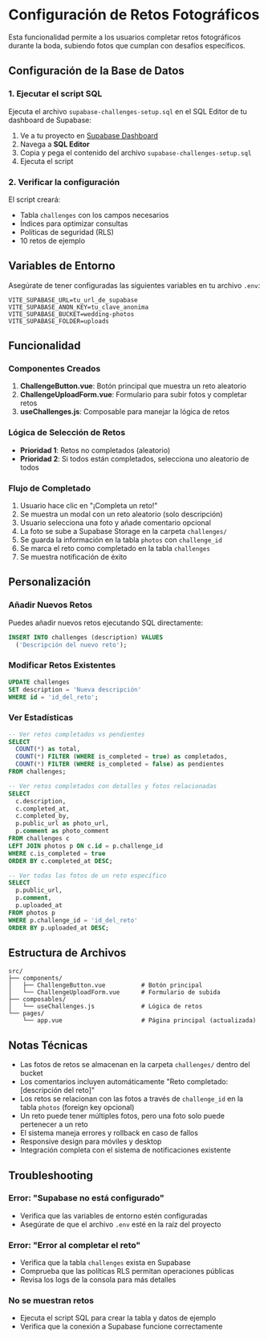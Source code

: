 # Configuración de Retos Fotográficos

Esta funcionalidad permite a los usuarios completar retos fotográficos durante la boda, subiendo fotos que cumplan con desafíos específicos.

## Configuración de la Base de Datos

### 1. Ejecutar el script SQL

Ejecuta el archivo `supabase-challenges-setup.sql` en el SQL Editor de tu dashboard de Supabase:

1. Ve a tu proyecto en [Supabase Dashboard](https://supabase.com/dashboard)
2. Navega a **SQL Editor**
3. Copia y pega el contenido del archivo `supabase-challenges-setup.sql`
4. Ejecuta el script

### 2. Verificar la configuración

El script creará:
- Tabla `challenges` con los campos necesarios
- Índices para optimizar consultas
- Políticas de seguridad (RLS)
- 10 retos de ejemplo

## Variables de Entorno

Asegúrate de tener configuradas las siguientes variables en tu archivo `.env`:

```env
VITE_SUPABASE_URL=tu_url_de_supabase
VITE_SUPABASE_ANON_KEY=tu_clave_anonima
VITE_SUPABASE_BUCKET=wedding-photos
VITE_SUPABASE_FOLDER=uploads
```

## Funcionalidad

### Componentes Creados

1. **ChallengeButton.vue**: Botón principal que muestra un reto aleatorio
2. **ChallengeUploadForm.vue**: Formulario para subir fotos y completar retos
3. **useChallenges.js**: Composable para manejar la lógica de retos

### Lógica de Selección de Retos

- **Prioridad 1**: Retos no completados (aleatorio)
- **Prioridad 2**: Si todos están completados, selecciona uno aleatorio de todos

### Flujo de Completado

1. Usuario hace clic en "¡Completa un reto!"
2. Se muestra un modal con un reto aleatorio (solo descripción)
3. Usuario selecciona una foto y añade comentario opcional
4. La foto se sube a Supabase Storage en la carpeta `challenges/`
5. Se guarda la información en la tabla `photos` con `challenge_id`
6. Se marca el reto como completado en la tabla `challenges`
7. Se muestra notificación de éxito

## Personalización

### Añadir Nuevos Retos

Puedes añadir nuevos retos ejecutando SQL directamente:

```sql
INSERT INTO challenges (description) VALUES
  ('Descripción del nuevo reto');
```

### Modificar Retos Existentes

```sql
UPDATE challenges 
SET description = 'Nueva descripción'
WHERE id = 'id_del_reto';
```

### Ver Estadísticas

```sql
-- Ver retos completados vs pendientes
SELECT 
  COUNT(*) as total,
  COUNT(*) FILTER (WHERE is_completed = true) as completados,
  COUNT(*) FILTER (WHERE is_completed = false) as pendientes
FROM challenges;

-- Ver retos completados con detalles y fotos relacionadas
SELECT 
  c.description, 
  c.completed_at, 
  c.completed_by, 
  p.public_url as photo_url,
  p.comment as photo_comment
FROM challenges c
LEFT JOIN photos p ON c.id = p.challenge_id
WHERE c.is_completed = true
ORDER BY c.completed_at DESC;

-- Ver todas las fotos de un reto específico
SELECT 
  p.public_url,
  p.comment,
  p.uploaded_at
FROM photos p
WHERE p.challenge_id = 'id_del_reto'
ORDER BY p.uploaded_at DESC;
```

## Estructura de Archivos

```
src/
├── components/
│   ├── ChallengeButton.vue          # Botón principal
│   └── ChallengeUploadForm.vue      # Formulario de subida
├── composables/
│   └── useChallenges.js             # Lógica de retos
└── pages/
    └── app.vue                      # Página principal (actualizada)
```

## Notas Técnicas

- Las fotos de retos se almacenan en la carpeta `challenges/` dentro del bucket
- Los comentarios incluyen automáticamente "Reto completado: [descripción del reto]"
- Los retos se relacionan con las fotos a través de `challenge_id` en la tabla `photos` (foreign key opcional)
- Un reto puede tener múltiples fotos, pero una foto solo puede pertenecer a un reto
- El sistema maneja errores y rollback en caso de fallos
- Responsive design para móviles y desktop
- Integración completa con el sistema de notificaciones existente

## Troubleshooting

### Error: "Supabase no está configurado"
- Verifica que las variables de entorno estén configuradas
- Asegúrate de que el archivo `.env` esté en la raíz del proyecto

### Error: "Error al completar el reto"
- Verifica que la tabla `challenges` exista en Supabase
- Comprueba que las políticas RLS permitan operaciones públicas
- Revisa los logs de la consola para más detalles

### No se muestran retos
- Ejecuta el script SQL para crear la tabla y datos de ejemplo
- Verifica que la conexión a Supabase funcione correctamente
